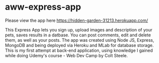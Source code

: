 # aww-express-app
Please view the app here https://hidden-garden-31213.herokuapp.com/

This Express App lets you sign up, upload images and description of your pets, saves results in a datbase. You can post comments, edit and delete them, as well as your posts. The app was created using Node JS, Express, MongoDB and being deployed via Heroku and MLab for database storage. This is my first attempt at back-end application, using knowledge I gained while doing Udemy's course - Web Dev Camp by Colt Steele.
